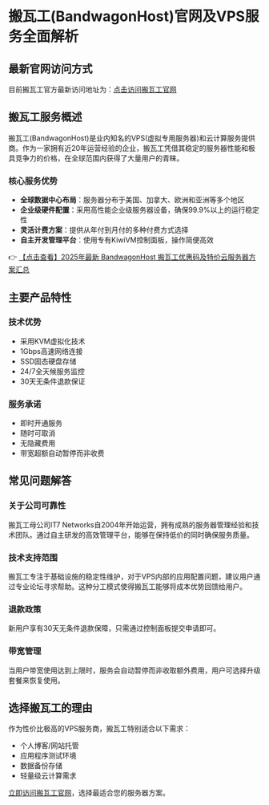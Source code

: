 # 搬瓦工(BandwagonHost)官网及VPS服务全面解析

## 最新官网访问方式

目前搬瓦工官方最新访问地址为：[点击访问搬瓦工官网](https://bit.ly/banwagon)

## 搬瓦工服务概述

搬瓦工(BandwagonHost)是业内知名的VPS(虚拟专用服务器)和云计算服务提供商。作为一家拥有近20年运营经验的企业，搬瓦工凭借其稳定的服务器性能和极具竞争力的价格，在全球范围内获得了大量用户的青睐。

### 核心服务优势

- **全球数据中心布局**：服务器分布于美国、加拿大、欧洲和亚洲等多个地区
- **企业级硬件配置**：采用高性能企业级服务器设备，确保99.9%以上的运行稳定性
- **灵活计费方案**：提供从年付到月付的多种付费方式选择
- **自主开发管理平台**：使用专有KiwiVM控制面板，操作简便高效

👉 [【点击查看】2025年最新 BandwagonHost 搬瓦工优惠码及特价云服务器方案汇总](https://bit.ly/banwagon)

## 主要产品特性

### 技术优势
- 采用KVM虚拟化技术
- 1Gbps高速网络连接
- SSD固态硬盘存储
- 24/7全天候服务监控
- 30天无条件退款保证

### 服务承诺
- 即时开通服务
- 随时可取消
- 无隐藏费用
- 带宽超额自动暂停而非收费

## 常见问题解答

### 关于公司可靠性
搬瓦工母公司IT7 Networks自2004年开始运营，拥有成熟的服务器管理经验和技术团队。通过自主研发的高效管理平台，能够在保持低价的同时确保服务质量。

### 技术支持范围
搬瓦工专注于基础设施的稳定性维护，对于VPS内部的应用配置问题，建议用户通过专业论坛寻求帮助。这种分工模式使得搬瓦工能够将成本优势回馈给用户。

### 退款政策
新用户享有30天无条件退款保障，只需通过控制面板提交申请即可。

### 带宽管理
当用户带宽使用达到上限时，服务会自动暂停而非收取额外费用，用户可选择升级套餐来恢复使用。

## 选择搬瓦工的理由

作为性价比极高的VPS服务商，搬瓦工特别适合以下需求：
- 个人博客/网站托管
- 应用程序测试环境
- 数据备份存储
- 轻量级云计算需求

[立即访问搬瓦工官网](https://bit.ly/banwagon)，选择最适合您的服务器方案。